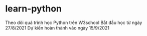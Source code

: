 # learn-python
Theo dõi quá trình học Python trên W3school
Bắt đầu học từ ngày 27/8/2021
Dự kiến hoàn thành vào ngày 15/9/2021
